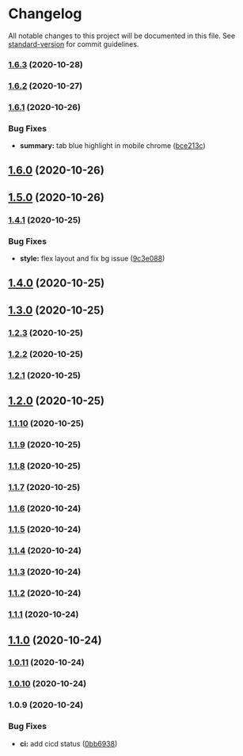 # Changelog

All notable changes to this project will be documented in this file. See [standard-version](https://github.com/conventional-changelog/standard-version) for commit guidelines.

### [1.6.3](https://github.com/chendachao/chendachao.github.io/compare/v1.6.2...v1.6.3) (2020-10-28)

### [1.6.2](https://github.com/chendachao/chendachao.github.io/compare/v1.6.1...v1.6.2) (2020-10-27)

### [1.6.1](https://github.com/chendachao/chendachao.github.io/compare/v1.6.0...v1.6.1) (2020-10-26)


### Bug Fixes

* **summary:** tab blue highlight in mobile chrome ([bce213c](https://github.com/chendachao/chendachao.github.io/commit/bce213c59a5b4a7b1c20b1f2ec28e15150960461))

## [1.6.0](https://github.com/chendachao/chendachao.github.io/compare/v1.5.0...v1.6.0) (2020-10-26)

## [1.5.0](https://github.com/chendachao/chendachao.github.io/compare/v1.4.1...v1.5.0) (2020-10-26)

### [1.4.1](https://github.com/chendachao/chendachao.github.io/compare/v1.4.0...v1.4.1) (2020-10-25)


### Bug Fixes

* **style:** flex layout and fix bg issue ([9c3e088](https://github.com/chendachao/chendachao.github.io/commit/9c3e088b2682a1490d4048b087440a1385273cf0))

## [1.4.0](https://github.com/chendachao/chendachao.github.io/compare/v1.3.0...v1.4.0) (2020-10-25)

## [1.3.0](https://github.com/chendachao/chendachao.github.io/compare/v1.2.3...v1.3.0) (2020-10-25)

### [1.2.3](https://github.com/chendachao/chendachao.github.io/compare/v1.2.2...v1.2.3) (2020-10-25)

### [1.2.2](https://github.com/chendachao/chendachao.github.io/compare/v1.2.1...v1.2.2) (2020-10-25)

### [1.2.1](https://github.com/chendachao/chendachao.github.io/compare/v1.2.0...v1.2.1) (2020-10-25)

## [1.2.0](https://github.com/chendachao/chendachao.github.io/compare/v1.1.10...v1.2.0) (2020-10-25)

### [1.1.10](https://github.com/chendachao/chendachao.github.io/compare/v1.1.9...v1.1.10) (2020-10-25)

### [1.1.9](https://github.com/chendachao/chendachao.github.io/compare/v1.1.8...v1.1.9) (2020-10-25)

### [1.1.8](https://github.com/chendachao/chendachao.github.io/compare/v1.1.7...v1.1.8) (2020-10-25)

### [1.1.7](https://github.com/chendachao/chendachao.github.io/compare/v1.1.6...v1.1.7) (2020-10-25)

### [1.1.6](https://github.com/chendachao/chendachao.github.io/compare/v1.1.5...v1.1.6) (2020-10-24)

### [1.1.5](https://github.com/chendachao/chendachao.github.io/compare/v1.1.4...v1.1.5) (2020-10-24)

### [1.1.4](https://github.com/chendachao/chendachao.github.io/compare/v1.1.3...v1.1.4) (2020-10-24)

### [1.1.3](https://github.com/chendachao/chendachao.github.io/compare/v1.1.2...v1.1.3) (2020-10-24)

### [1.1.2](https://github.com/chendachao/chendachao.github.io/compare/v1.1.1...v1.1.2) (2020-10-24)

### [1.1.1](https://github.com/chendachao/chendachao.github.io/compare/v1.1.0...v1.1.1) (2020-10-24)

## [1.1.0](https://github.com/chendachao/chendachao.github.io/compare/v1.0.11...v1.1.0) (2020-10-24)

### [1.0.11](https://github.com/chendachao/chendachao.github.io/compare/v1.0.10...v1.0.11) (2020-10-24)

### [1.0.10](https://github.com/chendachao/chendachao.github.io/compare/v1.0.9...v1.0.10) (2020-10-24)

### 1.0.9 (2020-10-24)


### Bug Fixes

* **ci:** add cicd status ([0bb6938](https://github.com/chendachao/chendachao.github.io/commit/0bb6938e8f1859447cd2effb9ed095c22484efec))
